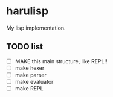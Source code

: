 # harulisp

My lisp implementation.

## TODO list

- [ ] MAKE this main structure, like REPL!!
- [ ] make hexer
- [ ] make parser
- [ ] make evaluator
- [ ] make REPL
